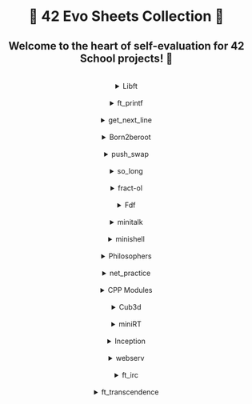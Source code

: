 <div align="center">
	
🤖 42 Evo Sheets Collection 🎯
========================

Welcome to the heart of self-evaluation for 42 School projects! 📝
--------------
</div>
<br>

<details align="center">
  <summary>Libft</summary>
	<br>
	<a href="evo-sheets/PDFs/libft.pdf">DOWNLOAD PDF</a>
	<br>
	<br>
	<img src="evo-sheets/PNGs/libft.png">
</details>

<br>

<details align="center">
  <summary>ft_printf</summary>
	<br>
	<a href="evo-sheets/PDFs/ft_printf.pdf">DOWNLOAD PDF</a>
	<br>
	<br>
	<img src="evo-sheets/PNGs/libft.png">
</details>

<br>

<details align="center">
  <summary>get_next_line</summary>
	<br>
	<a href="evo-sheets/PDFs/get_next_line.pdf">DOWNLOAD PDF</a>
	<br>
	<br>
	<img src="evo-sheets/PNGs/get_next_line.png">
</details>
<br>

<details align="center">
  <summary>Born2beroot</summary>
	<br>
	<a href="evo-sheets/PDFs/born2beroot.pdf">DOWNLOAD PDF</a>
	<br>
	<br>
	<img src="evo-sheets/PNGs/born2beroot.png">
</details>
<br>

<details align="center">
  <summary>push_swap</summary>
	<br>
	<a href="evo-sheets/PDFs/push_swap.pdf">DOWNLOAD PDF</a>
	<br>
	<br>
	<img src="evo-sheets/PNGs/push_swap.png">
</details>
<br>

<details align="center">
  <summary>so_long</summary>
	<br>
	<a href="evo-sheets/PDFs/so_long.pdf">DOWNLOAD PDF</a>
	<br>
	<br>
	<img src="evo-sheets/PNGs/so_long.png">
</details>
<br>

<details align="center">
  <summary>fract-ol</summary>
	<br>
	<a href="evo-sheets/PDFs/fract-ol.pdf">DOWNLOAD PDF</a>
	<br>
	<br>
	<img src="evo-sheets/PNGs/fract-ol.png">
</details>
<br>

<details align="center">
  <summary>Fdf</summary>
	<br>
	<a href="evo-sheets/PDFs/fdf.pdf">DOWNLOAD PDF</a>
	<br>
	<br>
	<img src="evo-sheets/PNGs/fdf.png">
</details>
<br>

<details align="center">
  <summary>minitalk</summary>
	<br>
	<a href="evo-sheets/PDFs/minitalk.pdf">DOWNLOAD PDF</a>
	<br>
	<br>
	<img src="evo-sheets/PNGs/minitalk.png">
</details>
<br>

<details align="center">
  <summary>minishell</summary>
	<br>
	<a href="evo-sheets/PDFs/minishell.pdf">DOWNLOAD PDF</a>
	<br>
	<br>
	<img src="evo-sheets/PNGs/minishell.png">
</details>
<br>

<details align="center">
  <summary>Philosophers</summary>
	<br>
	<a href="evo-sheets/PDFs/philosophers.pdf">DOWNLOAD PDF</a>
	<br>
	<br>
	<img src="evo-sheets/PNGs/philosophers.png">
</details>
<br>

<details align="center">
  <summary>net_practice</summary>
	<br>
	<a href="evo-sheets/PDFs/net_practice.pdf">DOWNLOAD PDF</a>
	<br>
	<br>
	<img src="evo-sheets/PNGs/net_practice.png">
</details>
<br>

<details align="center">
  <summary>CPP Modules</summary>
	<br>
	<details align="center">
  	<summary>CPP00</summary>
		<br>
		<a href="evo-sheets/PDFs/cpp00.pdf">DOWNLOAD PDF</a>
		<br>
		<br>
		<img src="evo-sheets/PNGs/cpp00.png">
	</details>
	<br>
	<details align="center">
  	<summary>CPP01</summary>
		<br>
		<a href="evo-sheets/PDFs/cpp01.pdf">DOWNLOAD PDF</a>
		<br>
		<br>
		<img src="evo-sheets/PNGs/cpp01.png">
	</details>
	<br>
	<details align="center">
  	<summary>CPP02</summary>
		<br>
		<a href="evo-sheets/PDFs/cpp02.pdf">DOWNLOAD PDF</a>
		<br>
		<br>
		<img src="evo-sheets/PNGs/cpp02.png">
	</details>
	<br>
	<details align="center">
  	<summary>CPP03</summary>
		<br>
		<a href="evo-sheets/PDFs/cpp03.pdf">DOWNLOAD PDF</a>
		<br>
		<br>
		<img src="evo-sheets/PNGs/cpp03.png">
	</details>
	<br>
	<details align="center">
  	<summary>CPP04</summary>
		<br>
		<a href="evo-sheets/PDFs/cpp04.pdf">DOWNLOAD PDF</a>
		<br>
		<br>
		<img src="evo-sheets/PNGs/cpp04.png">
	</details>
	<br>
	<details align="center">
  	<summary>CPP05</summary>
		<br>
		<a href="evo-sheets/PDFs/cpp05.pdf">DOWNLOAD PDF</a>
		<br>
		<br>
		<img src="evo-sheets/PNGs/cpp05.png">
	</details>
	<br>
	<details align="center">
  	<summary>CPP06</summary>
		<br>
		<a href="evo-sheets/PDFs/cpp06.pdf">DOWNLOAD PDF</a>
		<br>
		<br>
		<img src="evo-sheets/PNGs/cpp06.png">
	</details>
	<br>
	<details align="center">
  	<summary>CPP07</summary>
		<br>
		<a href="evo-sheets/PDFs/cpp07.pdf">DOWNLOAD PDF</a>
		<br>
		<br>
		<img src="evo-sheets/PNGs/cpp07.png">
	</details>
	<br>
	<details align="center">
  	<summary>CPP08</summary>
		<br>
		<a href="evo-sheets/PDFs/cpp08.pdf">DOWNLOAD PDF</a>
		<br>
		<br>
		<img src="evo-sheets/PNGs/cpp08.png">
	</details>
	<br>
	<details align="center">
  	<summary>CPP09</summary>
		<br>
		<a href="evo-sheets/PDFs/cpp09.pdf">DOWNLOAD PDF</a>
		<br>
		<br>
		<img src="evo-sheets/PNGs/cpp09.png">
	</details>
</details>
<br>

<details align="center">
  <summary>Cub3d</summary>
	<br>
	<a href="evo-sheets/PDFs/cub3d.pdf">DOWNLOAD PDF</a>
	<br>
	<br>
	<img src="evo-sheets/PNGs/cub3d.png">
</details>
<br>

<details align="center">
  <summary>miniRT</summary>
	<br>
	<a href="evo-sheets/PDFs/minirt.pdf">DOWNLOAD PDF</a>
	<br>
	<br>
	<img src="evo-sheets/PNGs/minirt.png">
</details>
<br>

<details align="center">
  <summary>Inception</summary>
	<br>
	<a href="evo-sheets/PDFs/inception.pdf">DOWNLOAD PDF</a>
	<br>
	<br>
	<img src="evo-sheets/PNGs/inception.png">
</details>
<br>

<details align="center">
  <summary>webserv</summary>
	<br>
	<a href="evo-sheets/PDFs/webserv.pdf">DOWNLOAD PDF</a>
	<br>
	<br>
	<img src="evo-sheets/PNGs/webserv.png">
</details>
<br>

<details align="center">
  <summary>ft_irc</summary>
	<br>
	<a href="evo-sheets/PDFs/ft_irc.pdf">DOWNLOAD PDF</a>
	<br>
	<br>
	<img src="evo-sheets/PNGs/ft_irc.png">
</details>
<br>

<details align="center">
  <summary>ft_transcendence</summary>
	<br>
	<a href="evo-sheets/PDFs/ft_transcedence">DOWNLOAD PDF</a>
	<br>
	<br>
	<img src="evo-sheets/PNGs/ft_transcendence.png">
</details>
